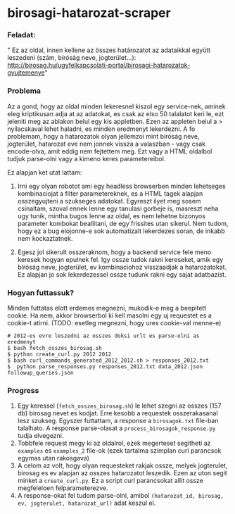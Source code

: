 # birosagi-hatarozat-scraper

### Feladat:
"
Ez az oldal, innen kellene az összes határozatot az adataikkal együtt leszedeni (szám, bíróság neve, jogterület...): http://birosag.hu/ugyfelkapcsolati-portal/birosagi-hatarozatok-gyujtemenye"

### Problema
Az a gond, hogy az oldal minden lekeresnel kiszol egy service-nek, aminek eleg kriptikusan adja at az adatokat, es csak az elso 50 talalatot keri le, ezt jeleniti meg az ablakon belul egy kis appletben. Ezen az appleten belul a > nyilacskaval lehet haladni, es minden eredmenyt lekerdezni.
A fo problemam, hogy a hatarozatok olyan jellemzoi mint bíróság neve, jogterület, hatarozat eve nem jonnek vissza a valaszban - vagy csak encode-olva, amit eddig nem fejtettem meg. Ezt vagy a HTML oldalbol tudjuk parse-olni vagy a kimeno keres parametereibol.
 
Ez alapjan ket utat lattam:
1. Irni egy olyan robotot ami egy headless browserben minden lehetseges kombinaciojat a filter parametereknek, es a HTML tagek alapjan osszegyujteni a szukseges adatokat. Egyreszt ilyet meg sosem csinaltam, szoval ennek lenne egy tanulasi gorbeje is, masreszt neha ugy tunik, mintha bugos lenne az oldal, es nem lehetne bizonyos parameter kombokat beallitani, de egy frissites utan sikerul. Nem tudom, hogy ez a bug elojonne-e sok automatizalt lekerdezes soran, de inkabb nem kockaztatnek.

2. Egesz jol sikerult osszeraknom, hogy a backend service fele meno keresek hogyan epulnek fel. Igy ossze tudok rakni kereseket, amik egy bíróság neve, jogterület, ev kombinaciohoz visszaadjak a hatarozatokat. Ez alapjan jo sok lekerdezessel ossze tudunk rakni egy sajat adatbazist.


### Hogyan futtassuk?
Minden futtatas elott erdemes megnezni, mukodik-e meg a beepitett cookie. Ha nem, akkor browserbol ki kell masolni egy uj requestet es a cookie-t atirni. (TODO: esetleg megnezni, hogy ures cookie-val menne-e)
```
# 2012-es evre leszedni az osszes doksi urlt es parse-olni as eredmenyt
$ bash fetch_osszes_birosag.sh
$ python create_curl.py 2012 2012
$ bash curl_commands_generated_2012_2012.sh > responses_2012.txt
$  python parse_responses.py responses_2012.txt data_2012.json followup_queries.json
```


### Progress

1. Egy keressel (`fetch_osszes_birosag.sh`) le lehet szegni az osszes (157 db) birosag nevet es kodjat. Erre kesobb a requestek osszerakasanal lesz szukseg. Egyszer futtattam, a response a `birosagok.txt` file-ban talalhato. A response parse-olasat a `process_birosagok_response.py` tudja elvegezni.
2. Tobbfele request megy ki az oldalrol, ezek megerteset segitheti az `examples` es `examples_2` file-ok (ezek tartalma szimplan curl parancsok egymas utan rakosgava)
3. A celom az volt, hogy olyan requesteket rakjak ossze, melyek jogterulet, birosag es ev alapjan az osszes hatarozatot leszedik. Ezen az uton segit minket a `create_curl.py`. Ez a script curl parancsokat allit ossze megfeleloen felparameterezve.
4. A response-okat fel tudom parse-olni, amibol `(hatarozat_id, birosag, ev, jogterulet, hatarozat_url)` adat keszul el. 

